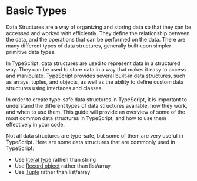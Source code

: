 # Basic Types

Data Structures are a way of organizing and storing data so that they can be accessed and worked with efficiently. They define the relationship between the data, and the operations that can be performed on the data. There are many different types of data structures, generally built upon simpler primitive data types.

In TypeScript, data structures are used to represent data in a structured way. They can be used to store data in a way that makes it easy to access and manipulate. TypeScript provides several built-in data structures, such as arrays, tuples, and objects, as well as the ability to define custom data structures using interfaces and classes.

In order to create type-safe data structures in TypeScript, it is important to understand the different types of data structures available, how they work, and when to use them. This guide will provide an overview of some of the most common data structures in TypeScript, and how to use them effectively in your code.

Not all data structures are type-safe, but some of them are very useful in TypeScript. Here are some data structures that are commonly used in TypeScript:
- Use [literal type](./literal-types) rathen than string
- Use [Record object](./record-object.md) rather than list/array
- Use [Tuple](./tuple.md) rather than list/array